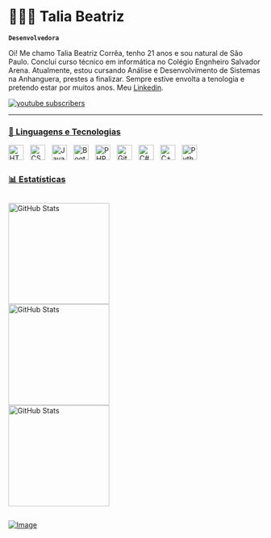 # 👩🏻‍💻 Talia Beatriz

**`Desenvolvedora`**

Oi! Me chamo Talia Beatriz Corrêa, tenho 21 anos e sou natural de São Paulo. Concluí curso técnico em informática no Colégio Engnheiro Salvador Arena. Atualmente, estou cursando Análise e Desenvolvimento de Sistemas na Anhanguera, prestes a finalizar. 
Sempre estive envolta a tenologia e pretendo estar por muitos anos.
Meu [Linkedin](https://www.linkedin.com/in/talia-beatriz-2243791a3/).


<p align="left">
    <a href="taliabeatriz.c@gmail.com">
        <img 
            alt="youtube subscribers" 
            title="Inscreva-se no meu canal" 
            src="https://custom-icon-badges.demolab.com/badge/Mail-E61B23.svg?logo=mail"
        />
    </a>
    <a href="https://www.gmail.com/@TaliaBeatriz">
  
</p>

---

### 🤖 Linguagens e Tecnologias

<img 
    align="left" 
    alt="HTML"
    title="HTML" 
    width="30px" 
    style="padding-right: 10px;" 
    src="https://cdn.jsdelivr.net/gh/devicons/devicon@latest/icons/html5/html5-original.svg" 
/>
<img 
    align="left" 
    alt="CSS" 
    title="CSS"
    width="30px" 
    style="padding-right: 10px;" 
    src="https://cdn.jsdelivr.net/gh/devicons/devicon@latest/icons/css3/css3-original.svg" 
/>
<img 
    align="left" 
    alt="JavaScript" 
    title="JavaScript"
    width="30px" 
    style="padding-right: 10px;" 
    src="https://cdn.jsdelivr.net/gh/devicons/devicon@latest/icons/javascript/javascript-original.svg" 
/>

<img 
    align="left" 
    alt="Bootstrap"
    title="Bootstrap" 
    width="30px" 
    style="padding-right: 10px;" 
    src="https://cdn.jsdelivr.net/gh/devicons/devicon@latest/icons/bootstrap/bootstrap-original.svg" 
/>
<img 
    align="left" 
    alt="PHP" 
    title="PHP"
    width="30px" 
    style="padding-right: 10px;" 
    src="https://cdn.jsdelivr.net/gh/devicons/devicon@latest/icons/php/php-original.svg" 
/>
<img 
    align="left" 
    alt="Git" 
    title="Git"
    width="30px" 
    style="padding-right: 10px;" 
    src="https://cdn.jsdelivr.net/gh/devicons/devicon@latest/icons/git/git-original.svg" 
/>
<img 
    align="left" 
    alt="C#" 
    title="C#"
    width="30px" 
    style="padding-right: 10px;" 
    src="https://cdn.jsdelivr.net/gh/devicons/devicon@latest/icons/python/python-original.svg" 
/>

<img
    align="left" 
    alt="C++" 
    title="C++"
    width="30px" 
    style="padding-right: 10px;"  
    src="https://cdn.jsdelivr.net/gh/devicons/devicon@latest/icons/csharp/csharp-original.svg" 
/>
<img 
    align="left" 
    alt="Python" 
    title="Python"
    width="30px" 
    style="padding-right: 10px;"  
src="https://cdn.jsdelivr.net/gh/devicons/devicon@latest/icons/cplusplus/cplusplus-original.svg" 
/>




<br/>
<br/>

### 📊 Estatísticas

<!-- Usando display flex para garantir o alinhamento lado a lado -->
<div style="display: flex; justify-content: space-between;">

  <p style="flex: 1;">
    <img 
      alt="GitHub Stats" 
      height="200" 
      style="padding-right: 200px;" 
      src="https://github-readme-stats.vercel.app/api?username=TaliaBeatriz&show_icons=true&theme=tokyonight&include_all_commits=true&locale=pt-br" 
    />
    <img 
      alt="GitHub Stats" 
      height="200" 
      style="padding-right: 131;" 
      src="https://github-readme-stats.vercel.app/api/top-langs/?username=TaliaBeatriz&theme=tokyonight&layout=compact&custom_title=Tecnologias&langs_count=9" 
    />
    <img 
      alt="GitHub Stats" 
      height="200" 
      style="padding-right: 10px;" 
      src="https://github.com/user-attachments/assets/afbc0ab0-042b-4c61-a9b2-d4e29e64216b"
    />
  </p>

  
</div>
<p>

![Image](https://github.com/user-attachments/assets/3b6595aa-7313-44f2-a1d2-05a9a22c6219)

</p>

 
